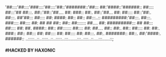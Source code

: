 '##::::'##::::'###::::'##::::'##::'#######::'##::: ##:'####::'######::
 ##:::: ##:::'## ##:::. ##::'##::'##.... ##: ###:: ##:. ##::'##... ##:
 ##:::: ##::'##:. ##:::. ##'##::: ##:::: ##: ####: ##:: ##:: ##:::..::
 #########:'##:::. ##:::. ###:::: ##:::: ##: ## ## ##:: ##:: ##:::::::
 ##.... ##: #########::: ## ##::: ##:::: ##: ##. ####:: ##:: ##:::::::
 ##:::: ##: ##.... ##:: ##:. ##:: ##:::: ##: ##:. ###:: ##:: ##::: ##:
 ##:::: ##: ##:::: ##: ##:::. ##:. #######:: ##::. ##:'####:. ######::
..:::::..::..:::::..::..:::::..:::.......:::..::::..::....:::......::;





#### #HACKED BY HAXONIC ####
